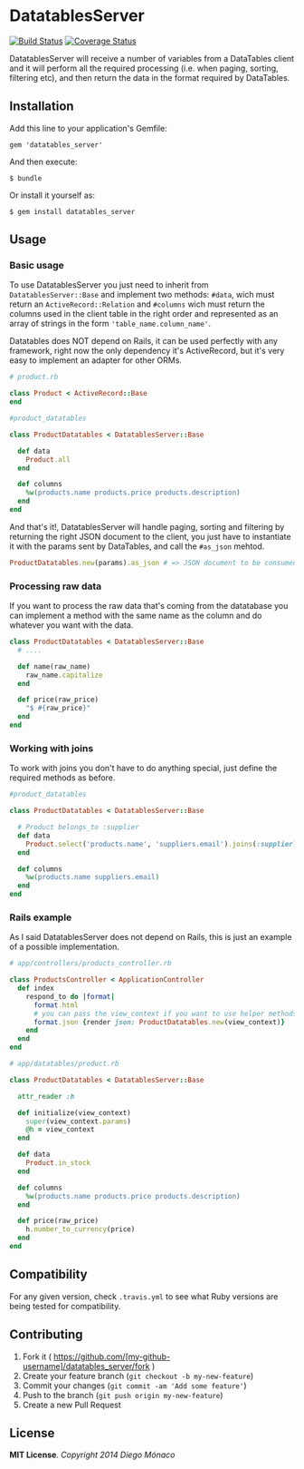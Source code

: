 # DatatablesServer

[![Build Status](https://travis-ci.org/dfmonaco/datatables_server.svg?branch=master)](https://travis-ci.org/dfmonaco/datatables_server)
[![Coverage Status](https://coveralls.io/repos/dfmonaco/datatables_server/badge.png)](https://coveralls.io/r/dfmonaco/datatables_server)

DatatablesServer will receive a number of variables from a DataTables client and
it will perform all the required processing (i.e. when paging, sorting, filtering etc),
and then return the data in the format required by DataTables.

## Installation

Add this line to your application's Gemfile:

    gem 'datatables_server'

And then execute:

    $ bundle

Or install it yourself as:

    $ gem install datatables_server

## Usage
### Basic usage
To use DatatablesServer you just need to inherit from `DatatablesServer::Base` and implement two methods: `#data`, wich must return
an `ActiveRecord::Relation` and `#columns` wich must return the columns used in the client table in the right order and represented
as an array of strings in the form `'table_name.column_name'`.

Datatables does NOT depend on Rails, it can be used perfectly with any framework, right now the only dependency it's ActiveRecord,
but it's very easy to implement an adapter for other ORMs.

```ruby
# product.rb

class Product < ActiveRecord::Base
end
```

```ruby
#product_datatables

class ProductDatatables < DatatablesServer::Base

  def data
    Product.all
  end

  def columns
    %w(products.name products.price products.description)
  end
end
```
And that's it!, DatatablesServer will handle paging, sorting and filtering by returning the right JSON document to the client,
you just have to instantiate it with the params sent by DataTables, and call the `#as_json` mehtod.

```ruby
ProductDatatables.new(params).as_json # => JSON document to be consumed by the client
```

### Processing raw data
If you want to process the raw data that's coming from the datatabase you can implement a method with the same name as the column
and do whatever you want with the data.

```ruby
class ProductDatatables < DatatablesServer::Base
  # ....

  def name(raw_name)
    raw_name.capitalize
  end

  def price(raw_price)
    "$ #{raw_price}"
  end
end
```

### Working with joins
To work with joins you don't have to do anything special, just define the required methods as before.

```ruby
#product_datatables

class ProductDatatables < DatatablesServer::Base

  # Product belongs_to :supplier
  def data
    Product.select('products.name', 'suppliers.email').joins(:supplier)
  end

  def columns
    %w(products.name suppliers.email)
  end
end
```
### Rails example
As I said DatatablesServer does not depend on Rails, this is just an example of a possible implementation.

```ruby
# app/controllers/products_controller.rb

class ProductsController < ApplicationController
  def index
    respond_to do |format|
      format.html
      # you can pass the view_context if you want to use helper methods
      format.json {render json: ProductDatatables.new(view_context)}
    end
  end
end
```
```ruby
# app/datatables/product.rb

class ProductDatatables < DatatablesServer::Base

  attr_reader :h

  def initialize(view_context)
    super(view_context.params)
    @h = view_context
  end

  def data
    Product.in_stock
  end

  def columns
    %w(products.name products.price products.description)
  end

  def price(raw_price)
    h.number_to_currency(price)
  end
end
```

## Compatibility

For any given version, check `.travis.yml` to see what Ruby versions are being tested for compatibility.

## Contributing

1. Fork it ( https://github.com/[my-github-username]/datatables_server/fork )
2. Create your feature branch (`git checkout -b my-new-feature`)
3. Commit your changes (`git commit -am 'Add some feature'`)
4. Push to the branch (`git push origin my-new-feature`)
5. Create a new Pull Request

## License

__MIT License__. *Copyright 2014 Diego Mónaco*
